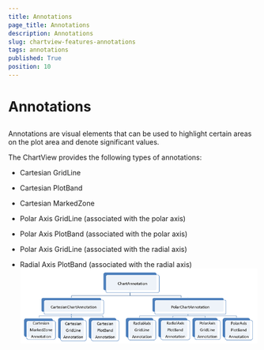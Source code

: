 ```yaml
---
title: Annotations
page_title: Annotations
description: Annotations
slug: chartview-features-annotations
tags: annotations
published: True
position: 10
---
```


# Annotations



## 

Annotations are visual elements that can be used to highlight certain areas on the plot area and denote significant values.
      

The ChartView provides the following types of annotations:
      

* Cartesian GridLine
          

* Cartesian PlotBand
          

* Cartesian MarkedZone
          

* Polar Axis GridLine (associated with the polar axis)
          

* Polar Axis PlotBand (associated with the polar axis)
          

* Polar Axis GridLine (associated with the radial axis)
          

* Radial Axis PlotBand (associated with the radial axis)
          ![chartview-annotations 001](images/chartview-annotations001.png)
